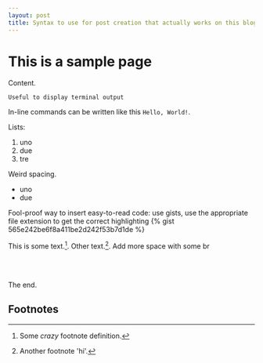 ```yaml
---
layout: post
title: Syntax to use for post creation that actually works on this blog
---
```


# This is a sample page

Content.


```
Useful to display terminal output
```

In-line commands can be written like this `Hello, World!`.

Lists: 

 1. uno
 2. due
 3. tre

Weird spacing.

- uno
- due

Fool-proof way to insert easy-to-read code: use gists, use the appropriate file extension to get the correct highlighting
{% gist 565e242be6f8a411be2d242f53b7d1de %}


This is some text.[^1]. Other text.[^footnote].
Add more space with some br

<br><br>

The end.

## Footnotes

[^1]: Some *crazy* footnote definition.

[^footnote]: Another footnote 'hi'.
